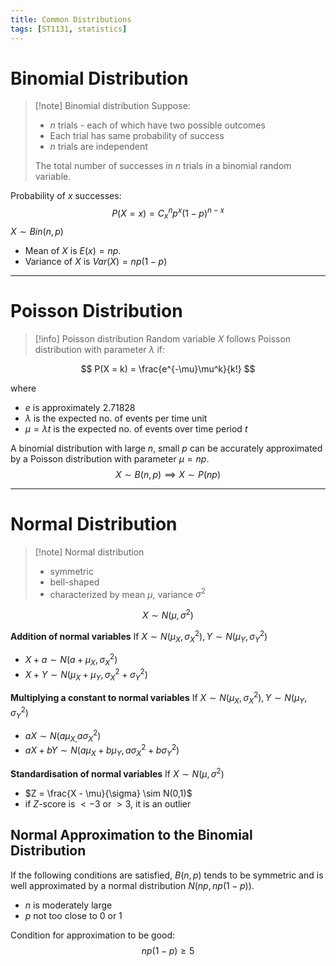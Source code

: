 ```yaml
---
title: Common Distributions
tags: [ST1131, statistics]
---
```


# Binomial Distribution

> [!note] Binomial distribution
> Suppose:
> - $n$ trials - each of which have two possible outcomes
> - Each trial has same probability of success
> - $n$ trials are independent
>   
> The total number of successes in $n$ trials in a binomial random variable.

Probability of $x$ successes:
$$
P(X = x) = C^n_xp^x(1-p)^{n-x}
$$
$X \sim Bin(n,p)$
- Mean of $X$ is $E(x) = np$.
- Variance of $X$ is $Var(X) = np(1-p)$ 

---

# Poisson Distribution

> [!info] Poisson distribution
> Random variable $X$ follows Poisson distribution with parameter $\lambda$ if:

$$
P(X = k) = \frac{e^{-\mu}\mu^k}{k!}
$$ 

where 
- $e$ is approximately $2.71828$
- $\lambda$ is the expected no. of events per time unit
- $\mu = \lambda t$ is the expected no. of events over time period $t$

A binomial distribution with large $n$, small $p$ can be accurately approximated by a Poisson distribution with parameter $\mu = np$.
$$
X \sim B(n,p) \implies X \sim P(np)
$$

---

# Normal Distribution

> [!note] Normal distribution
> - symmetric
> - bell-shaped
> - characterized by mean $\mu$, variance $\sigma^2$

$$X \sim N(\mu, \sigma^2)$$

**Addition of normal variables**
If $X \sim N(\mu_{X}, \sigma^2_{X}), Y \sim N(\mu_{Y}, \sigma^2_Y)$
- $X + a \sim N(a + \mu_X,\sigma^2_X)$
- $X + Y \sim N(\mu_{X} + \mu_{Y},\sigma^2_{X} + \sigma^2_{Y})$

**Multiplying a constant to normal variables**
If $X \sim N(\mu_{X}, \sigma^2_{X}), Y \sim N(\mu_{Y}, \sigma^2_Y)$
- $aX \sim N(a\mu_{X,}a\sigma^2_X)$
- $aX + bY \sim N(a\mu_{X} + b\mu_{Y},a\sigma^2_{X} + b\sigma^2_{Y})$

**Standardisation of normal variables**
If $X \sim N(\mu, \sigma^2)$
- $Z = \frac{X - \mu}{\sigma} \sim N(0,1)$
- if $Z$-score is $<-3$ or $>3$, it is an outlier

## Normal Approximation to the Binomial Distribution

If the following conditions are satisfied, $B(n,p)$ tends to be symmetric and is well approximated by a normal distribution $N(np, np(1-p))$.
- $n$ is moderately large
- $p$ not too close to 0 or 1

Condition for approximation to be good:
$$
np(1-p) \geq 5
$$

